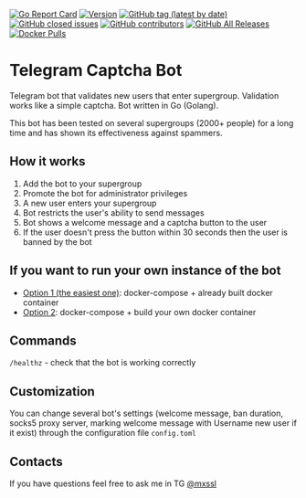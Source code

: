 <a href="https://goreportcard.com/report/github.com/mxssl/tg-captcha-bot"><img src="https://goreportcard.com/badge/github.com/mxssl/tg-captcha-bot" alt="Go Report Card"></a>
<a href="https://github.com/mxssl/tg-captcha-bot/releases/latest"><img src="https://img.shields.io/github/go-mod/go-version/mxssl/tg-captcha-bot" alt="Version"></a>
<a href="https://github.com/mxssl/tg-captcha-bot/releases/latest"><img alt="GitHub tag (latest by date)" src="https://img.shields.io/github/v/tag/mxssl/tg-captcha-bot"></a>
<a href="https://github.com/mxssl/tg-captcha-bot/issues"><img alt="GitHub closed issues" src="https://img.shields.io/github/issues-closed-raw/mxssl/tg-captcha-bot"></a>
<a href="https://github.com/mxssl/tg-captcha-bot/graphs/contributors"><img alt="GitHub contributors" src="https://img.shields.io/github/contributors/mxssl/tg-captcha-bot"></a>
<a href="https://github.com/mxssl/tg-captcha-bot/releases/latest"><img alt="GitHub All Releases" src="https://img.shields.io/github/downloads/mxssl/tg-captcha-bot/total"></a>
<a href="https://hub.docker.com/r/mxssl/tg-captcha-bot"><img alt="Docker Pulls" src="https://img.shields.io/docker/pulls/mxssl/tg-captcha-bot"></a>

# Telegram Captcha Bot

Telegram bot that validates new users that enter supergroup. Validation works like a simple captcha. Bot written in Go (Golang).

This bot has been tested on several supergroups (2000+ people) for a long time and has shown its effectiveness against spammers.


## How it works

1. Add the bot to your supergroup
2. Promote the bot for administrator privileges
3. A new user enters your supergroup
4. Bot restricts the user's ability to send messages
5. Bot shows a welcome message and a captcha button to the user
6. If the user doesn't press the button within 30 seconds then the user is banned by the bot

## If you want to run your own instance of the bot

- [Option 1 (the easiest one)](./INSTALL-1.md): docker-compose + already built docker container
- [Option 2](./INSTALL-2.md): docker-compose + build your own docker container

## Commands

`/healthz` - check that the bot is working correctly

## Сustomization

You can change several bot's settings (welcome message, ban duration, socks5 proxy server, marking welcome message with Username new user if it exist) through the configuration file `config.toml`

## Contacts

If you have questions feel free to ask me in TG [@mxssl](https://t.me/mxssl)
